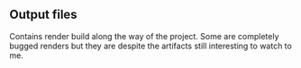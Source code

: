 Output files
------------

Contains render build along the way of the project. 
Some are completely bugged renders but they are despite the artifacts still interesting to watch to me.
